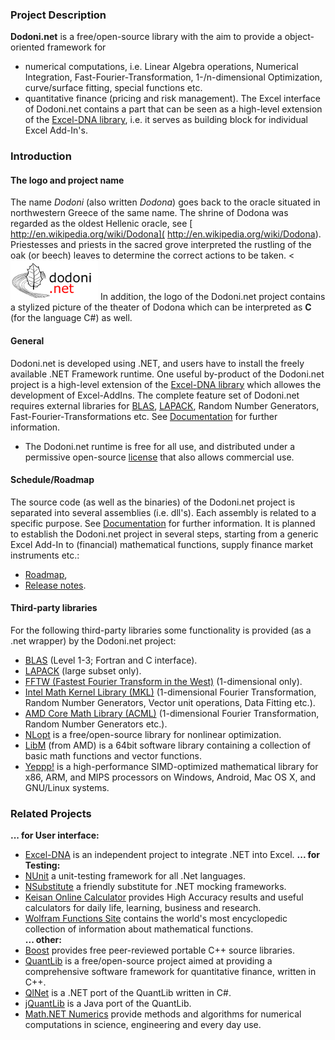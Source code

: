 ### Project Description
**Dodoni.net** is a free/open-source library with the aim to provide a object-oriented framework for 
* numerical computations, i.e. Linear Algebra operations, Numerical Integration, Fast-Fourier-Transformation, 1-/n-dimensional Optimization, curve/surface fitting, special functions etc. 
* quantitative finance (pricing and risk management).
The Excel interface of Dodoni.net contains a part that can be seen as a high-level extension of the [Excel-DNA library](http://exceldna.codeplex.com), i.e. it serves as building block for individual Excel Add-In's.

### Introduction
#### The logo and project name
The name _Dodoni_ (also written _Dodona_) goes back to the oracle situated in northwestern Greece of the same name. The shrine of Dodona was regarded as the oldest Hellenic oracle, see [ http://en.wikipedia.org/wiki/Dodona]( http://en.wikipedia.org/wiki/Dodona). Priestesses and priests in the sacred grove interpreted the rustling of the oak (or beech) leaves to determine the correct actions to be taken. 
<![The Dodoni.net logo](Home_DodoniLogo.jpg) In addition, the logo of the Dodoni.net project contains a stylized picture of the theater of Dodona which can be interpreted as **C** (for the language C#) as well.

#### General
Dodoni.net is developed using .NET, and users have to install the freely available .NET Framework runtime. One useful by-product of the Dodoni.net project is a high-level extension of the [Excel-DNA library](http://exceldna.codeplex.com) which allowes the development of Excel-AddIns. The complete feature set of Dodoni.net requires external libraries for [BLAS](http://www.netlib.org/blas/), [LAPACK](http://www.netlib.org/lapack/), Random Number Generators, Fast-Fourier-Transformations etc. See [Documentation](Documentation) for further information.

* The Dodoni.net runtime is free for all use, and distributed under a permissive open-source [license](http://dodoni.codeplex.com/license/) that also allows commercial use.

#### Schedule/Roadmap
The source code (as well as the binaries) of the Dodoni.net project is separated into several assemblies (i.e. dll's). Each assembly is related to a specific purpose. See [Documentation](Documentation) for further information. It is planned to establish the Dodoni.net project in several steps, starting from a generic Excel Add-In to (financial) mathematical functions, supply finance market instruments etc.:
* [Roadmap](Roadmap),
* [Release notes](ReleaseNotes).

#### Third-party libraries
For the following third-party libraries some functionality is provided (as a .net wrapper) by the Dodoni.net project:
* [BLAS](http://www.netlib.org/blas/)  (Level 1-3; Fortran and C interface).
* [LAPACK](http://www.netlib.org/lapack/)  (large subset only).
* [FFTW (Fastest Fourier Transform in the West)](http://www.fftw.org/)  (1-dimensional only).
* [Intel Math Kernel Library (MKL)](http://en.wikipedia.org/wiki/Math_Kernel_Library)  (1-dimensional Fourier Transformation, Random Number Generators, Vector unit operations, Data Fitting etc.).
* [AMD Core Math Library (ACML)](http://en.wikipedia.org/wiki/AMD_Core_Math_Library)  (1-dimensional Fourier Transformation, Random Number Generators etc.).
* [NLopt](http://ab-initio.mit.edu/wiki/index.php/NLopt) is a free/open-source library for nonlinear optimization.
* [LibM](http://developer.amd.com/tools-and-sdks/cpu-development/libm/) (from AMD) is a 64bit  software library containing a collection of basic math functions and vector functions.
* [Yeppp!](http://www.yeppp.info) is a high-performance SIMD-optimized mathematical library for x86, ARM, and MIPS processors on Windows, Android, Mac OS X, and GNU/Linux systems.
### Related Projects
**... for User interface:**
* [Excel-DNA](exceldna.codeplex.com) is an independent project to integrate .NET into Excel.
**... for Testing:**
* [NUnit](http://www.nunit.org) a unit-testing framework for all .Net languages.
* [NSubstitute](http://nsubstitute.github.io/) a friendly substitute for .NET mocking frameworks.
* [Keisan Online Calculator](http://keisan.casio.com/) provides High Accuracy results and useful calculators for daily life, learning, business and research.
* [Wolfram Functions Site](http://functions.wolfram.com) contains the world's most encyclopedic collection of information about mathematical functions.  
**... other:** 
* [Boost](http://www.boost.org/) provides free peer-reviewed portable C++ source libraries.
* [QuantLib](http://quantlib.org) is a free/open-source project aimed at providing a comprehensive software framework for quantitative finance, written in C++.
* [QlNet](http://sourceforge.net/projects/qlnet/) is a .NET port of the QuantLib written in C#.
* [jQuantLib](http://www.jquantlib.org) is a Java port of the QuantLib.
* [Math.NET Numerics](mathnetnumerics.codeplex.com) provide methods and algorithms for numerical computations in science, engineering and every day use.
